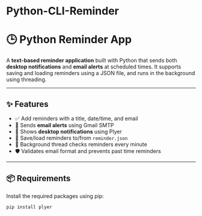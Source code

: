 # Python-CLI-Reminder
# 🕒 Python Reminder App

A **text-based reminder application** built with Python that sends both **desktop notifications** and **email alerts** at scheduled times. It supports saving and loading reminders using a JSON file, and runs in the background using threading.

---

## ✨ Features

- ✅ Add reminders with a title, date/time, and email
- 📨 Sends **email alerts** using Gmail SMTP
- 🔔 Shows **desktop notifications** using Plyer
- 💾 Save/load reminders to/from `reminder.json`
- 🔁 Background thread checks reminders every minute
- 🛡 Validates email format and prevents past time reminders

---

## 📦 Requirements

Install the required packages using pip:

```bash
pip install plyer

